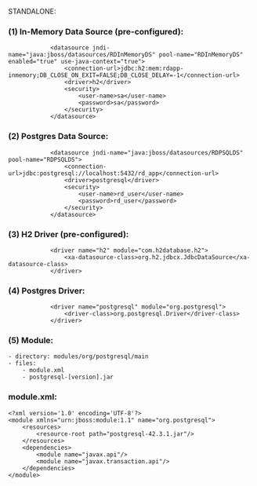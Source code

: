 STANDALONE:

### (1) In-Memory Data Source (pre-configured):

                <datasource jndi-name="java:jboss/datasources/RDInMemoryDS" pool-name="RDInMemoryDS" enabled="true" use-java-context="true">
                    <connection-url>jdbc:h2:mem:rdapp-inmemory;DB_CLOSE_ON_EXIT=FALSE;DB_CLOSE_DELAY=-1</connection-url>
                    <driver>h2</driver>
                    <security>
                        <user-name>sa</user-name>
                        <password>sa</password>
                    </security>
                </datasource>

### (2) Postgres Data Source:

                <datasource jndi-name="java:jboss/datasources/RDPSQLDS" pool-name="RDPSQLDS">
                    <connection-url>jdbc:postgresql://localhost:5432/rd_app</connection-url>
                    <driver>postgresql</driver>
                    <security>
                        <user-name>rd_user</user-name>
                        <password>rd_user</password>
                    </security>
                </datasource>        

### (3) H2 Driver (pre-configured):

                <driver name="h2" module="com.h2database.h2">
                    <xa-datasource-class>org.h2.jdbcx.JdbcDataSource</xa-datasource-class>
                </driver>

### (4) Postgres Driver:

                <driver name="postgresql" module="org.postgresql">
                    <driver-class>org.postgresql.Driver</driver-class>
                </driver>
            
### (5) Module:

    - directory: modules/org/postgresql/main
    - files:
        - module.xml
        - postgresql-[version].jar
    
### module.xml:

    <?xml version='1.0' encoding='UTF-8'?>
    <module xmlns="urn:jboss:module:1.1" name="org.postgresql">
        <resources>
            <resource-root path="postgresql-42.3.1.jar"/>
        </resources>
        <dependencies>
            <module name="javax.api"/>
            <module name="javax.transaction.api"/>
        </dependencies>
    </module>    